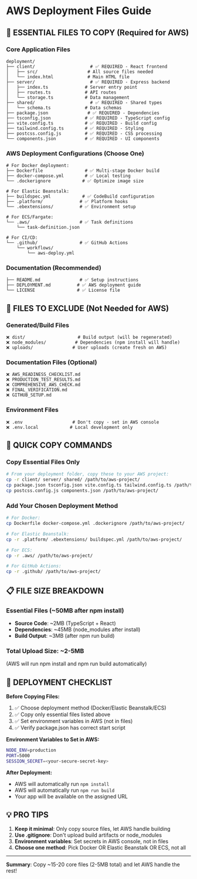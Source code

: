 # AWS Deployment Files Guide

## 📁 ESSENTIAL FILES TO COPY (Required for AWS)

### Core Application Files
```
deployment/
├── client/                     # ✅ REQUIRED - React frontend
│   ├── src/                   # All source files needed
│   └── index.html             # Main HTML file
├── server/                     # ✅ REQUIRED - Express backend  
│   ├── index.ts              # Server entry point
│   ├── routes.ts             # API routes
│   └── storage.ts            # Data management
├── shared/                     # ✅ REQUIRED - Shared types
│   └── schema.ts             # Data schemas
├── package.json               # ✅ REQUIRED - Dependencies
├── tsconfig.json             # ✅ REQUIRED - TypeScript config
├── vite.config.ts            # ✅ REQUIRED - Build config
├── tailwind.config.ts        # ✅ REQUIRED - Styling
├── postcss.config.js         # ✅ REQUIRED - CSS processing
└── components.json           # ✅ REQUIRED - UI components
```

### AWS Deployment Configurations (Choose One)
```
# For Docker deployment:
├── Dockerfile                # ✅ Multi-stage Docker build
├── docker-compose.yml        # ✅ Local testing
└── .dockerignore            # ✅ Optimize image size

# For Elastic Beanstalk:
├── buildspec.yml            # ✅ CodeBuild configuration
├── .platform/              # ✅ Platform hooks
└── .ebextensions/          # ✅ Environment setup

# For ECS/Fargate:
└── .aws/                   # ✅ Task definitions
    └── task-definition.json

# For CI/CD:
└── .github/                # ✅ GitHub Actions
    └── workflows/
        └── aws-deploy.yml
```

### Documentation (Recommended)
```
├── README.md               # ✅ Setup instructions
├── DEPLOYMENT.md          # ✅ AWS deployment guide
└── LICENSE                # ✅ License file
```

## 🚫 FILES TO EXCLUDE (Not Needed for AWS)

### Generated/Build Files
```
❌ dist/                    # Build output (will be regenerated)
❌ node_modules/           # Dependencies (npm install will handle)
❌ uploads/               # User uploads (create fresh on AWS)
```

### Documentation Files (Optional)
```
❌ AWS_READINESS_CHECKLIST.md
❌ PRODUCTION_TEST_RESULTS.md  
❌ COMPREHENSIVE_AWS_CHECK.md
❌ FINAL_VERIFICATION.md
❌ GITHUB_SETUP.md
```

### Environment Files
```
❌ .env                   # Don't copy - set in AWS console
❌ .env.local            # Local development only
```

## 🎯 QUICK COPY COMMANDS

### Copy Essential Files Only
```bash
# From your deployment folder, copy these to your AWS project:
cp -r client/ server/ shared/ /path/to/aws-project/
cp package.json tsconfig.json vite.config.ts tailwind.config.ts /path/to/aws-project/
cp postcss.config.js components.json /path/to/aws-project/
```

### Add Your Chosen Deployment Method
```bash
# For Docker:
cp Dockerfile docker-compose.yml .dockerignore /path/to/aws-project/

# For Elastic Beanstalk:
cp -r .platform/ .ebextensions/ buildspec.yml /path/to/aws-project/

# For ECS:
cp -r .aws/ /path/to/aws-project/

# For GitHub Actions:
cp -r .github/ /path/to/aws-project/
```

## 📋 FILE SIZE BREAKDOWN

### Essential Files (~50MB after npm install)
- **Source Code**: ~2MB (TypeScript + React)
- **Dependencies**: ~45MB (node_modules after install)
- **Build Output**: ~3MB (after npm run build)

### Total Upload Size: ~2-5MB
(AWS will run npm install and npm run build automatically)

## 🚀 DEPLOYMENT CHECKLIST

**Before Copying Files:**
1. ✅ Choose deployment method (Docker/Elastic Beanstalk/ECS)
2. ✅ Copy only essential files listed above
3. ✅ Set environment variables in AWS (not in files)
4. ✅ Verify package.json has correct start script

**Environment Variables to Set in AWS:**
```bash
NODE_ENV=production
PORT=5000
SESSION_SECRET=<your-secure-secret-key>
```

**After Deployment:**
- AWS will automatically run `npm install`
- AWS will automatically run `npm run build`
- Your app will be available on the assigned URL

## 💡 PRO TIPS

1. **Keep it minimal**: Only copy source files, let AWS handle building
2. **Use .gitignore**: Don't upload build artifacts or node_modules
3. **Environment variables**: Set secrets in AWS console, not in files
4. **Choose one method**: Pick Docker OR Elastic Beanstalk OR ECS, not all

---

**Summary**: Copy ~15-20 core files (2-5MB total) and let AWS handle the rest!